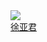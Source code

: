 <div class="con-box">
	<div class="con-item">
		<a target="_blank" href="/pages/gitlab/gitlab?name=xuyajun">
			<image class="con-image" src="https://image.whzb.com/chain/StellarUI/头像/徐亚君.png"></image>
		</a>
		<a target="_blank" href="/pages/gitlab/gitlab?name=xuyajun"><div class="name">徐亚君</div></a>
	</div>
</div>